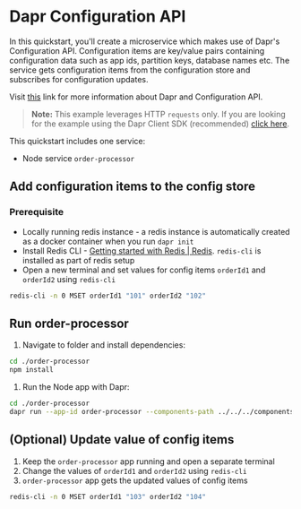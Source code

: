 # Dapr Configuration API

In this quickstart, you'll create a microservice which makes use of Dapr's Configuration API. Configuration items are key/value pairs containing configuration data such as app ids, partition keys, database names etc. The service gets configuration items from the configuration store and subscribes for configuration updates.

Visit [this](https://docs.dapr.io/developing-applications/building-blocks/configuration/) link for more information about Dapr and Configuration API.

> **Note:** This example leverages HTTP `requests` only.  If you are looking for the example using the Dapr Client SDK (recommended) [click here](../sdk/).

This quickstart includes one service:

- Node service `order-processor`

## Add configuration items to the config store

### Prerequisite

- Locally running redis instance - a redis instance is automatically created as a docker container when you run `dapr init`
- Install Redis CLI - [Getting started with Redis | Redis](https://redis.io/docs/getting-started/). `redis-cli` is installed as part of redis setup
- Open a new terminal and set values for config items `orderId1` and `orderId2` using `redis-cli`

<!-- STEP
name: Add configuration items
-->

```bash
redis-cli -n 0 MSET orderId1 "101" orderId2 "102"
```

<!-- END_STEP -->

## Run order-processor

1. Navigate to folder and install dependencies:

<!-- STEP
name: Install Node dependencies
-->

```bash
cd ./order-processor
npm install
```

<!-- END_STEP -->

1. Run the Node app with Dapr:

<!-- STEP
name: Run order-processor service
expected_stdout_lines:
  - "== APP == Configuration for orderId1: { orderId1: { value: '101' } }"
  - "== APP == Configuration for orderId2: { orderId2: { value: '102' } }"
  - '== APP == App subscribed to config changes with subscription id:'
  - '== APP == App unsubscribed from config changes'
  - "Exited App successfully"
expected_stderr_lines:
output_match_mode: substring
match_order: none
-->

```bash
cd ./order-processor
dapr run --app-id order-processor --components-path ../../../components/ --app-port 6001 -- node index.js
```

<!-- END_STEP -->

## (Optional) Update value of config items

1. Keep the `order-processor` app running and open a separate terminal
2. Change the values of `orderId1` and `orderId2` using `redis-cli`
3. `order-processor` app gets the updated values of config items

<!-- STEP
name: Update config items
-->

```bash
redis-cli -n 0 MSET orderId1 "103" orderId2 "104"
```

<!--END_STEP -->
